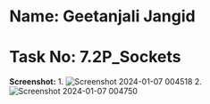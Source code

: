 # **Name: Geetanjali Jangid**
# Task No: 7.2P_Sockets

**Screenshot:**
1. 
![Screenshot 2024-01-07 004518](https://github.com/Geetanjali2/sit725-2023-t1-prac7/assets/64185887/4ca83b51-e62f-45ea-b822-ef8fb2937367)
2. 
![Screenshot 2024-01-07 004750](https://github.com/Geetanjali2/sit725-2023-t1-prac7/assets/64185887/3f643901-1a1e-4472-9a42-5ce9687d48be)
